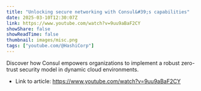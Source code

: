 ```yaml
---
title: "Unlocking secure networking with Consul&#39;s capabilities"
date: 2025-03-10T12:30:07Z
link: https://www.youtube.com/watch?v=9uu9aBaF2CY
showShare: false
showReadTime: false
thumbnail: images/misc.png
tags: ["youtube.com/@HashiCorp"]
---
```

Discover how Consul empowers organizations to implement a robust zero-trust security model in dynamic cloud environments.

- Link to article: https://www.youtube.com/watch?v=9uu9aBaF2CY